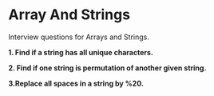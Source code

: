 # Array And Strings

Interview questions for Arrays and Strings.

**1. Find if a string has all unique characters.**

**2. Find if one string is permutation of another given string.** 

**3.Replace all spaces in a string by %20.**
